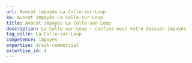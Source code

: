 ```yaml
---
url: Avocat impayes La Colle-sur-Loup
kw: Avocat impayés La Colle-sur-Loup
title: Avocat impayés La Colle-sur-Loup
description: La Colle-sur-Loup - confiez-nous votre dossier impayés
tag_ville: La Colle-sur-Loup
competence: impayés
expertise: droit-commercial
extertise_id: 4
---
```

